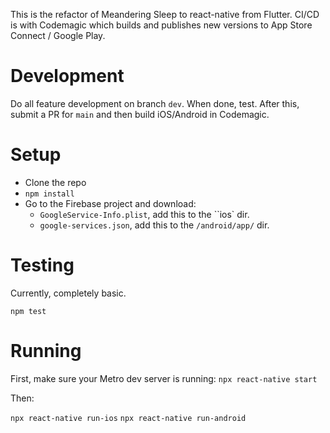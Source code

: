 This is the refactor of Meandering Sleep to react-native from Flutter. CI/CD is with Codemagic which builds and publishes new versions to App Store Connect / Google Play.

# Development

Do all feature development on branch `dev`. When done, test. After this, submit a PR for `main` and then build iOS/Android in Codemagic.

# Setup

- Clone the repo
- `npm install`
- Go to the Firebase project and download:
    * `GoogleService-Info.plist`, add this to the ``ios` dir.
    * `google-services.json`, add this to the `/android/app/` dir.

# Testing

Currently, completely basic.

`npm test`

# Running

First, make sure your Metro dev server is running:
`npx react-native start`

Then:

`npx react-native run-ios`
`npx react-native run-android`